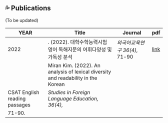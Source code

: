 ## 💦 Publications

(To be updated)

| YEAR | Title|Journal|pdf|
|---|---|---|---|
| 2022  | . (2022). 대학수학능력시험 영어 독해지문의 어휘다양성 및 가독성 분석  | _외국어교육연구 36(4),_ 71-90  | [link](https://www.kci.go.kr/kciportal/landing/article.kci?arti_id=ART002898744#none)  |  
| |Miran Kim. (2022). An analysis of lexical diversity and readability in the Korean
CSAT English reading passages | _Studies in Foreign Language Education, 36(4),_
71-90. |
